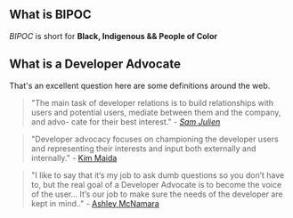 ## What is BIPOC

_BIPOC_ is short for **Black, Indigenous && People of Color**

## What is a Developer Advocate

That's an excellent question here are some definitions around the web.

> "The main task of developer relations is to build relationships with users and potential users, mediate between them and the company, and advo- cate for their best interest." - [_Sam Julien_ ](https://learn.samjulien.com/getting-started-in-developer-relations)

> "Developer advocacy focuses on championing the developer users and representing their interests and input both externally and internally." - [Kim Maida](https://dev.to/kimmaida/the-developer-relations-explainer-431o)

> "I like to say that it’s my job to ask dumb questions so you don’t have to, but the real goal of a Developer Advocate is to become the voice of the user... It’s our job to make sure the needs of the developer are kept in mind.." - [Ashley McNamara](https://medium.com/@ashleymcnamara/what-is-developer-advocacy-3a92442b627c)
